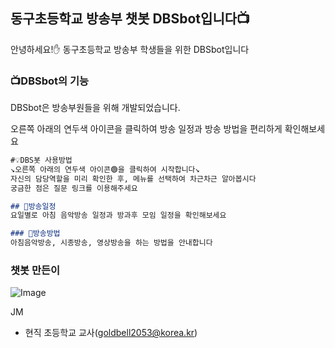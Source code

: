 ## 동구초등학교 방송부 챗봇 DBSbot입니다📺

안녕하세요!✋ 동구초등학교 방송부 학생들을 위한 DBSbot입니다

### 📺DBSbot의 기능

DBSbot은 방송부원들을 위해 개발되었습니다. 

오른쪽 아래의 연두색 아이콘을 클릭하여 방송 일정과 방송 방법을 편리하게 확인해보세요

```markdown
#💡DBS봇 사용방법
↘오른쪽 아래의 연두색 아이콘🟢을 클릭하여 시작합니다↘
자신의 담당역할을 미리 확인한 후, 메뉴를 선택하여 차근차근 알아봅시다
궁금한 점은 질문 링크를 이용해주세요

## 📡방송일정
요일별로 아침 음악방송 일정과 방과후 모임 일정을 확인해보세요

### 🎥방송방법
아침음악방송, 시종방송, 영상방송을 하는 방법을 안내합니다

```

### 챗봇 만든이

![Image](https://user-images.githubusercontent.com/56920885/171213413-d376c5eb-35a5-4ca4-a563-6d1553daf113.png)

JM
* 현직 초등학교 교사(goldbell2053@korea.kr)
